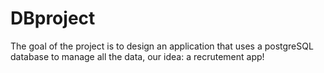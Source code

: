# DBproject
The goal of the project is to design an application that uses a postgreSQL database to manage all the data, our idea: a recrutement app!
